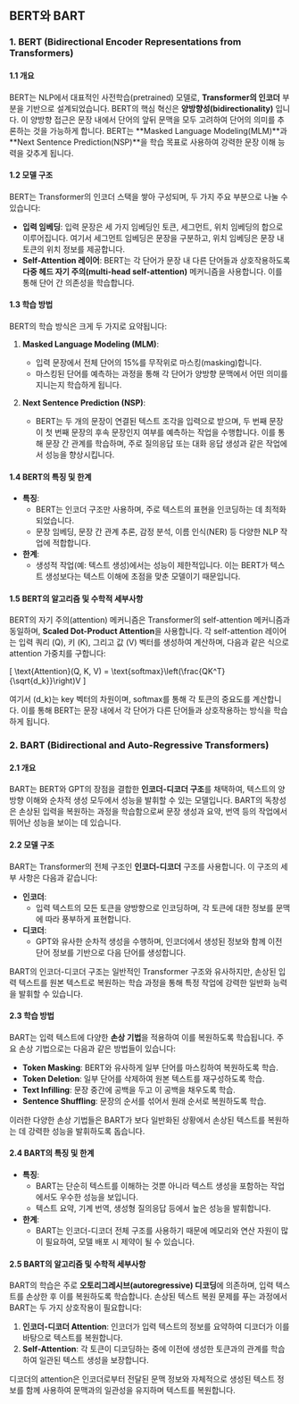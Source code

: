 ## BERT와 BART   

### 1. BERT (Bidirectional Encoder Representations from Transformers)

#### 1.1 개요
BERT는 NLP에서 대표적인 사전학습(pretrained) 모델로, **Transformer의 인코더** 부분을 기반으로 설계되었습니다. BERT의 핵심 혁신은 **양방향성(bidirectionality)** 입니다. 이 양방향 접근은 문장 내에서 단어의 앞뒤 문맥을 모두 고려하여 단어의 의미를 추론하는 것을 가능하게 합니다. BERT는 **Masked Language Modeling(MLM)**과 **Next Sentence Prediction(NSP)**을 학습 목표로 사용하여 강력한 문장 이해 능력을 갖추게 됩니다.

#### 1.2 모델 구조
BERT는 Transformer의 인코더 스택을 쌓아 구성되며, 두 가지 주요 부분으로 나눌 수 있습니다:
- **입력 임베딩**: 입력 문장은 세 가지 임베딩인 토큰, 세그먼트, 위치 임베딩의 합으로 이루어집니다. 여기서 세그먼트 임베딩은 문장을 구분하고, 위치 임베딩은 문장 내 토큰의 위치 정보를 제공합니다.
- **Self-Attention 레이어**: BERT는 각 단어가 문장 내 다른 단어들과 상호작용하도록 **다중 헤드 자기 주의(multi-head self-attention)** 메커니즘을 사용합니다. 이를 통해 단어 간 의존성을 학습합니다.

#### 1.3 학습 방법
BERT의 학습 방식은 크게 두 가지로 요약됩니다:

1. **Masked Language Modeling (MLM)**:
   - 입력 문장에서 전체 단어의 15%를 무작위로 마스킹(masking)합니다.
   - 마스킹된 단어를 예측하는 과정을 통해 각 단어가 양방향 문맥에서 어떤 의미를 지니는지 학습하게 됩니다.
   
2. **Next Sentence Prediction (NSP)**:
   - BERT는 두 개의 문장이 연결된 텍스트 조각을 입력으로 받으며, 두 번째 문장이 첫 번째 문장의 후속 문장인지 여부를 예측하는 작업을 수행합니다. 이를 통해 문장 간 관계를 학습하며, 주로 질의응답 또는 대화 응답 생성과 같은 작업에서 성능을 향상시킵니다.

#### 1.4 BERT의 특징 및 한계
- **특징**:
  - BERT는 인코더 구조만 사용하며, 주로 텍스트의 표현을 인코딩하는 데 최적화되었습니다.
  - 문장 임베딩, 문장 간 관계 추론, 감정 분석, 이름 인식(NER) 등 다양한 NLP 작업에 적합합니다.
- **한계**:
  - 생성적 작업(예: 텍스트 생성)에서는 성능이 제한적입니다. 이는 BERT가 텍스트 생성보다는 텍스트 이해에 초점을 맞춘 모델이기 때문입니다.

#### 1.5 BERT의 알고리즘 및 수학적 세부사항
BERT의 자기 주의(attention) 메커니즘은 Transformer의 self-attention 메커니즘과 동일하며, **Scaled Dot-Product Attention**을 사용합니다. 각 self-attention 레이어는 입력 쿼리 \(Q\), 키 \(K\), 그리고 값 \(V\) 벡터를 생성하여 계산하며, 다음과 같은 식으로 attention 가중치를 구합니다:

\[
\text{Attention}(Q, K, V) = \text{softmax}\left(\frac{QK^T}{\sqrt{d_k}}\right)V
\]

여기서 \(d_k\)는 key 벡터의 차원이며, softmax를 통해 각 토큰의 중요도를 계산합니다. 이를 통해 BERT는 문장 내에서 각 단어가 다른 단어들과 상호작용하는 방식을 학습하게 됩니다.

### 2. BART (Bidirectional and Auto-Regressive Transformers)

#### 2.1 개요
BART는 BERT와 GPT의 장점을 결합한 **인코더-디코더 구조**를 채택하여, 텍스트의 양방향 이해와 순차적 생성 모두에서 성능을 발휘할 수 있는 모델입니다. BART의 독창성은 손상된 입력을 복원하는 과정을 학습함으로써 문장 생성과 요약, 번역 등의 작업에서 뛰어난 성능을 보이는 데 있습니다.

#### 2.2 모델 구조
BART는 Transformer의 전체 구조인 **인코더-디코더** 구조를 사용합니다. 이 구조의 세부 사항은 다음과 같습니다:

- **인코더**:
  - 입력 텍스트의 모든 토큰을 양방향으로 인코딩하며, 각 토큰에 대한 정보를 문맥에 따라 풍부하게 표현합니다.
- **디코더**:
  - GPT와 유사한 순차적 생성을 수행하며, 인코더에서 생성된 정보와 함께 이전 단어 정보를 기반으로 다음 단어를 생성합니다.
  
BART의 인코더-디코더 구조는 일반적인 Transformer 구조와 유사하지만, 손상된 입력 텍스트를 원본 텍스트로 복원하는 학습 과정을 통해 특정 작업에 강력한 일반화 능력을 발휘할 수 있습니다.

#### 2.3 학습 방법
BART는 입력 텍스트에 다양한 **손상 기법**을 적용하여 이를 복원하도록 학습됩니다. 주요 손상 기법으로는 다음과 같은 방법들이 있습니다:
- **Token Masking**: BERT와 유사하게 일부 단어를 마스킹하여 복원하도록 학습.
- **Token Deletion**: 일부 단어를 삭제하여 원본 텍스트를 재구성하도록 학습.
- **Text Infilling**: 문장 중간에 공백을 두고 이 공백을 채우도록 학습.
- **Sentence Shuffling**: 문장의 순서를 섞어서 원래 순서로 복원하도록 학습.

이러한 다양한 손상 기법들은 BART가 보다 일반화된 상황에서 손상된 텍스트를 복원하는 데 강력한 성능을 발휘하도록 돕습니다.

#### 2.4 BART의 특징 및 한계
- **특징**:
  - BART는 단순히 텍스트를 이해하는 것뿐 아니라 텍스트 생성을 포함하는 작업에서도 우수한 성능을 보입니다.
  - 텍스트 요약, 기계 번역, 생성형 질의응답 등에서 높은 성능을 발휘합니다.
- **한계**:
  - BART는 인코더-디코더 전체 구조를 사용하기 때문에 메모리와 연산 자원이 많이 필요하여, 모델 배포 시 제약이 될 수 있습니다.

#### 2.5 BART의 알고리즘 및 수학적 세부사항
BART의 학습은 주로 **오토리그레시브(autoregressive) 디코딩**에 의존하며, 입력 텍스트를 손상한 후 이를 복원하도록 학습합니다. 손상된 텍스트 복원 문제를 푸는 과정에서 BART는 두 가지 상호작용이 필요합니다:
1. **인코더-디코더 Attention**: 인코더가 입력 텍스트의 정보를 요약하여 디코더가 이를 바탕으로 텍스트를 복원합니다.
2. **Self-Attention**: 각 토큰이 디코딩하는 중에 이전에 생성한 토큰과의 관계를 학습하여 일관된 텍스트 생성을 보장합니다.

디코더의 attention은 인코더로부터 전달된 문맥 정보와 자체적으로 생성된 텍스트 정보를 함께 사용하여 문맥과의 일관성을 유지하며 텍스트를 복원합니다.
